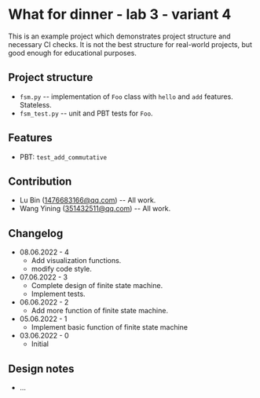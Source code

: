 # What for dinner - lab 3 - variant 4

This is an example project which demonstrates project structure and necessary
CI checks. It is not the best structure for real-world projects, but good
enough for educational purposes.

## Project structure

- `fsm.py` -- implementation of `Foo` class with `hello` and `add` features.
   Stateless.
- `fsm_test.py` -- unit and PBT tests for `Foo`.

## Features

- PBT: `test_add_commutative`

## Contribution

- Lu Bin (1476683166@qq.com) -- All work.
- Wang Yining (351432511@qq.com) -- All work.

## Changelog

- 08.06.2022 - 4
  - Add visualization functions.
  - modify code style.
- 07.06.2022 - 3
  - Complete design of finite state machine.
  - Implement tests.
- 06.06.2022 - 2
  - Add more function of finite state machine.
- 05.06.2022 - 1
  - Implement basic function of finite state machine 
- 03.06.2022 - 0
  - Initial

## Design notes

- ...
